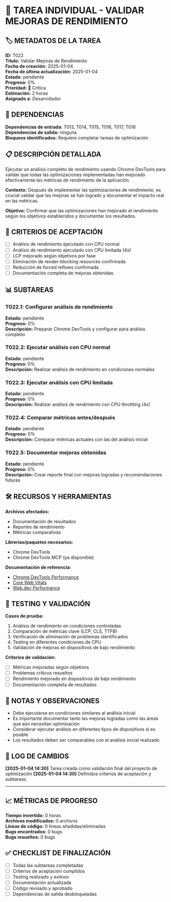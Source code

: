 # 📝 TAREA INDIVIDUAL - VALIDAR MEJORAS DE RENDIMIENTO

## 🏷️ METADATOS DE LA TAREA

**ID:** T022  
**Título:** Validar Mejoras de Rendimiento  
**Fecha de creación:** 2025-01-04  
**Fecha de última actualización:** 2025-01-04  
**Estado:** pendiente  
**Progreso:** 0%  
**Prioridad:** 🔴 Crítica  
**Estimación:** 2 horas  
**Asignado a:** Desarrollador

## 🔗 DEPENDENCIAS

**Dependencias de entrada:** T013, T014, T015, T016, T017, T018  
**Dependencias de salida:** ninguna  
**Bloqueos identificados:** Requiere completar tareas de optimización

## 📋 DESCRIPCIÓN DETALLADA

Ejecutar un análisis completo de rendimiento usando Chrome DevTools para validar que todas las optimizaciones implementadas han mejorado efectivamente las métricas de rendimiento de la aplicación.

**Contexto:** Después de implementar las optimizaciones de rendimiento, es crucial validar que las mejoras se han logrado y documentar el impacto real en las métricas.

**Objetivo:** Confirmar que las optimizaciones han mejorado el rendimiento según los objetivos establecidos y documentar los resultados.

## 🎯 CRITERIOS DE ACEPTACIÓN

- [ ] Análisis de rendimiento ejecutado con CPU normal
- [ ] Análisis de rendimiento ejecutado con CPU limitada (4x)
- [ ] LCP mejorado según objetivos por fase
- [ ] Eliminación de render-blocking resources confirmada
- [ ] Reducción de forced reflows confirmada
- [ ] Documentación completa de mejoras obtenidas

## 📊 SUBTAREAS

### T022.1: Configurar análisis de rendimiento

**Estado:** pendiente  
**Progreso:** 0%  
**Descripción:** Preparar Chrome DevTools y configurar para análisis completo

### T022.2: Ejecutar análisis con CPU normal

**Estado:** pendiente  
**Progreso:** 0%  
**Descripción:** Realizar análisis de rendimiento en condiciones normales

### T022.3: Ejecutar análisis con CPU limitada

**Estado:** pendiente  
**Progreso:** 0%  
**Descripción:** Realizar análisis de rendimiento con CPU throttling (4x)

### T022.4: Comparar métricas antes/después

**Estado:** pendiente  
**Progreso:** 0%  
**Descripción:** Comparar métricas actuales con las del análisis inicial

### T022.5: Documentar mejoras obtenidas

**Estado:** pendiente  
**Progreso:** 0%  
**Descripción:** Crear reporte final con mejoras logradas y recomendaciones futuras

## 🛠️ RECURSOS Y HERRAMIENTAS

**Archivos afectados:**

- Documentación de resultados
- Reportes de rendimiento
- Métricas comparativas

**Librerías/paquetes necesarios:**

- Chrome DevTools
- Chrome DevTools MCP (ya disponible)

**Documentación de referencia:**

- [Chrome DevTools Performance](https://developer.chrome.com/docs/devtools/evaluate-performance/)
- [Core Web Vitals](https://web.dev/vitals/)
- [Web.dev Performance](https://web.dev/performance/)

## 🧪 TESTING Y VALIDACIÓN

**Casos de prueba:**

1. Análisis de rendimiento en condiciones controladas
2. Comparación de métricas clave (LCP, CLS, TTFB)
3. Verificación de eliminación de problemas identificados
4. Testing en diferentes condiciones de CPU
5. Validación de mejoras en dispositivos de bajo rendimiento

**Criterios de validación:**

- [ ] Métricas mejoradas según objetivos
- [ ] Problemas críticos resueltos
- [ ] Rendimiento mejorado en dispositivos de bajo rendimiento
- [ ] Documentación completa de resultados

## 📝 NOTAS Y OBSERVACIONES

- Debe ejecutarse en condiciones similares al análisis inicial
- Es importante documentar tanto las mejoras logradas como las áreas que aún necesitan optimización
- Considerar ejecutar análisis en diferentes tipos de dispositivos si es posible
- Los resultados deben ser comparables con el análisis inicial realizado

## 🔄 LOG DE CAMBIOS

**[2025-01-04 14:30]** Tarea creada como validación final del proyecto de optimización
**[2025-01-04 14:30]** Definidos criterios de aceptación y subtareas

---

## 📈 MÉTRICAS DE PROGRESO

**Tiempo invertido:** 0 horas  
**Archivos modificados:** 0 archivos  
**Líneas de código:** 0 líneas añadidas/eliminadas  
**Bugs encontrados:** 0 bugs  
**Bugs resueltos:** 0 bugs

## ✅ CHECKLIST DE FINALIZACIÓN

- [ ] Todas las subtareas completadas
- [ ] Criterios de aceptación cumplidos
- [ ] Testing realizado y exitoso
- [ ] Documentación actualizada
- [ ] Código revisado y aprobado
- [ ] Dependencias de salida desbloqueadas
